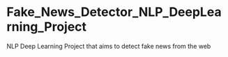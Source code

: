 # Fake_News_Detector_NLP_DeepLearning_Project
NLP Deep Learning Project that aims to detect fake news from the web

